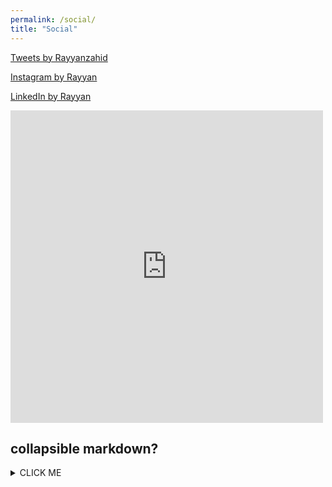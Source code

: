 ```yaml
---
permalink: /social/
title: "Social"
---
```


<a class="twitter-timeline"
  href="https://twitter.com/Rayyanzahid?ref_src=twsrc%5Etfw"
  data-tweet-limit="4"
  data-chrome="nofooter noborders">
  Tweets by Rayyanzahid
  </a>
  <script async src="https://platform.twitter.com/widgets.js" charset="utf-8"></script>

<a target="_blank" rel="noopener noreferrer" href="https://www.instagram.com/raybees/">Instagram by Rayyan</a>  
<div id="pixlee_container"></div>
<script type="text/javascript">window.PixleeAsyncInit = function() {Pixlee.init({apiKey:'Rz0-TNpaoOwjoKrJt1uz'});Pixlee.addSimpleWidget({widgetId:'27612'});};</script>
<script src="//instafeed.assets.pxlecdn.com/assets/pixlee_widget_1_0_0.js"></script>

<a target="_blank" rel="noopener noreferrer" href="https://www.linkedin.com/in/rayyanzahid/">LinkedIn by Rayyan</a>  
<iframe src="https://www.linkedin.com/embed/feed/update/urn:li:share:6504128593625518080" allowfullscreen="" title="Embedded post" width="500" height="500" frameborder=""></iframe>

## collapsible markdown?
<details><summary>CLICK ME</summary>
<p>
#### yes, even hidden code blocks!
```python
print("hello world!")
```
</p>
</details>
